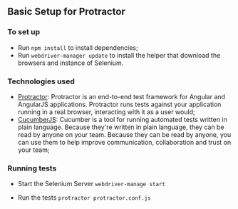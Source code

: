 ## Basic Setup for Protractor

### To set up

- Run ```npm install``` to install dependencies;
- Run ```webdriver-manager update``` to install the helper that download the browsers and instance of Selenium.

### Technologies used

* [Protractor](https://www.protractortest.org/#/): Protractor is an end-to-end test framework for Angular and AngularJS applications. Protractor runs tests against your application running in a real browser, interacting with it as a user would;
* [CucumberJS](https://github.com/cucumber/cucumber-js): Cucumber is a tool for running automated tests written in plain language. Because they're written in plain language, they can be read by anyone on your team. Because they can be read by anyone, you can use them to help improve communication, collaboration and trust on your team;

### Running tests

- Start the Selenium Server ```webdriver-manage start```

- Run the tests ```protractor protractor.conf.js```
